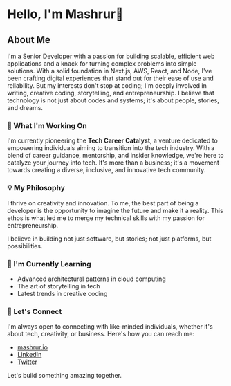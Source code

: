 # Hello, I'm Mashrur👋

## About Me
I'm a Senior Developer with a passion for building scalable, efficient web applications and a knack for turning complex problems into simple solutions. With a solid foundation in Next.js, AWS, React, and Node, I've been crafting digital experiences that stand out for their ease of use and reliability. But my interests don't stop at coding; I'm deeply involved in writing, creative coding, storytelling, and entrepreneurship. I believe that technology is not just about codes and systems; it's about people, stories, and dreams.

### 🚀 What I'm Working On
I'm currently pioneering the **Tech Career Catalyst**, a venture dedicated to empowering individuals aiming to transition into the tech industry. With a blend of career guidance, mentorship, and insider knowledge, we're here to catalyze your journey into tech. It's more than a business; it's a movement towards creating a diverse, inclusive, and innovative tech community.

### 💡 My Philosophy
I thrive on creativity and innovation. To me, the best part of being a developer is the opportunity to imagine the future and make it a reality. This ethos is what led me to merge my technical skills with my passion for entrepreneurship. 

I believe in building not just software, but stories; not just platforms, but possibilities.

### 🌱 I'm Currently Learning
- Advanced architectural patterns in cloud computing
- The art of storytelling in tech
- Latest trends in creative coding


### 🤝 Let's Connect
I'm always open to connecting with like-minded individuals, whether it's about tech, creativity, or business. Here's how you can reach me:

- [mashrur.io](https://www.mashrur.io/)
- [LinkedIn](https://www.linkedin.com/in/mashrurio/)
- [Twitter](https://twitter.com/mashrurio)

Let's build something amazing together.
  
